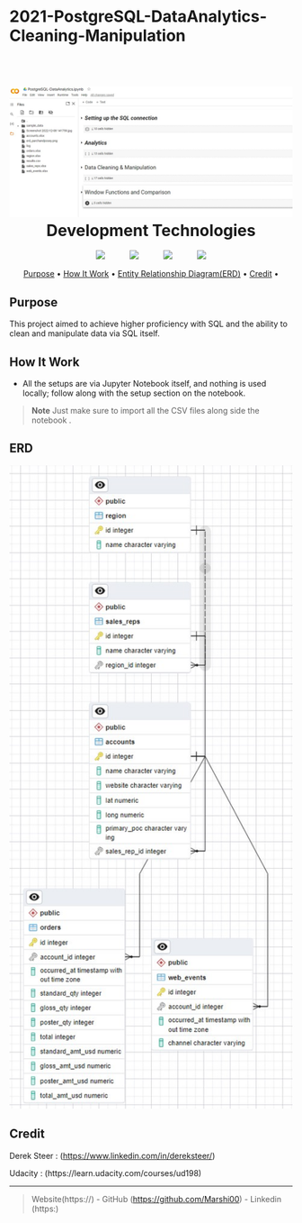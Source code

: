 # 2021-PostgreSQL-DataAnalytics-Cleaning-Manipulation


<h1 align="center">
  <br>
  <img src="Files/gg1.jpg"  width="1100">
  <br>
  Development Technologies 
  <br>
</h1>



<p align="center">
  <img width="75px" hspace="20" src="https://cdn-icons-png.flaticon.com/512/5968/5968350.png"  />
  <img width="75px" hspace="20" src="https://cdn-icons-png.flaticon.com/512/2369/2369466.png"  />
  <img width="75px" hspace="20" src="https://jupyter.org/assets/homepage/main-logo.svg"  />
  <img width="75px" hspace="20" src="https://www.postgresql.org/media/img/about/press/elephant.png" />
  
  
</p>

<p align="center">
  <a href="#Purpose">Purpose</a> •
  <a href="#how-to-use">How It Work</a> •
  <a href="#ERD">Entity Relationship Diagram(ERD)</a> •
  <a href="#Credit">Credit</a> •


</p>

## Purpose

This project aimed to achieve higher proficiency with SQL and the ability to clean and manipulate data via SQL itself.


## How It Work

* All the setups are via Jupyter Notebook itself, and nothing is used locally; follow along with the setup section on the notebook.

> **Note**
> Just make sure to import all the CSV files along side the notebook .




## ERD
<img src="Files/gg2.jpg"  width="1100">



## Credit
 Derek Steer : (https://www.linkedin.com/in/dereksteer/)
<p></p>
Udacity : (https://learn.udacity.com/courses/ud198)
<p></p>






---

> Website(https://) -
> GitHub (https://github.com/Marshi00) - 
> Linkedin (https:)

